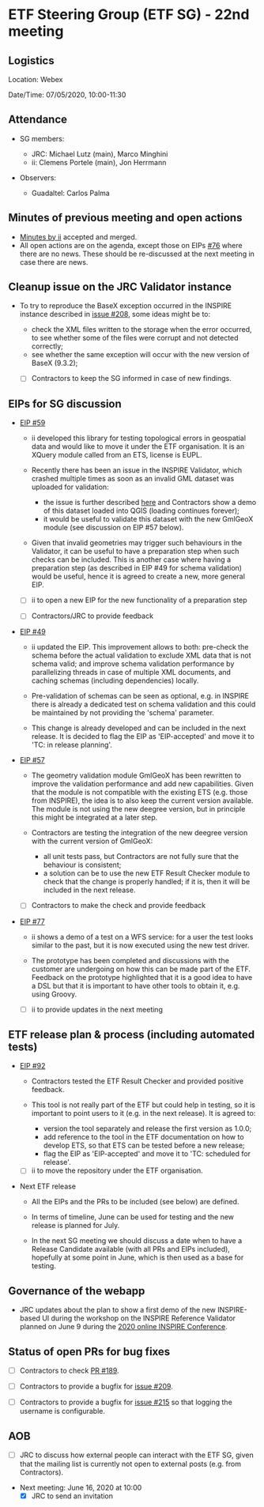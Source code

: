 # ETF Steering Group (ETF SG) - 22nd meeting

## Logistics

Location: Webex

Date/Time: 07/05/2020, 10:00-11:30

## Attendance

- SG members:
  - JRC: Michael Lutz (main), Marco Minghini
  - ii: Clemens Portele (main), Jon Herrmann

- Observers:
  - Guadaltel: Carlos Palma

## Minutes of previous meeting and open actions

- [Minutes by ii](https://github.com/etf-validator/governance/blob/master/Meetings/SG/20200401.md) accepted and merged.
- All open actions are on the agenda, except those on EIPs [#76](https://github.com/etf-validator/governance/issues/76) where there are no news. These should be re-discussed at the next meeting in case there are news.

## Cleanup issue on the JRC Validator instance

- To try to reproduce the BaseX exception occurred in the INSPIRE instance described in [issue #208](https://github.com/etf-validator/etf-webapp/issues/208#issuecomment-619811910), some ideas might be to:
  - check the XML files written to the storage when the error occurred, to see whether some of the files were corrupt and not detected correctly;
  - see whether the same exception will occur with the new version of BaseX (9.3.2);

  - [ ] Contractors to keep the SG informed in case of new findings.


## EIPs for SG discussion

- [EIP #59](https://github.com/etf-validator/governance/issues/59)

  - ii developed this library for testing topological errors in geospatial data and would like to move it under the ETF organisation. It is an XQuery module called from an ETS, license is EUPL.

  - Recently there has been an issue in the INSPIRE Validator, which crashed multiple times as soon as an invalid GML dataset was uploaded for validation:
    - the issue is further described [here](https://github.com/inspire-eu-validation/community/issues/301) and Contractors show a demo of this dataset loaded into QGIS (loading continues forever);
    - it would be useful to validate this dataset with the new GmlGeoX module (see discussion on EIP #57 below).

  - Given that invalid geometries may trigger such behaviours in the Validator, it can be useful to have a preparation step when such checks can be included. This is another case where having a preparation step (as described in EIP #49 for schema validation) would be useful, hence it is agreed to create a new, more general EIP.

  - [ ] ii to open a new EIP for the new functionality of a preparation step
  - [ ] Contractors/JRC to provide feedback


- [EIP #49](https://github.com/etf-validator/governance/issues/49)

  - ii updated the EIP. This improvement allows to both: pre-check the schema before the actual validation to exclude XML data that is not schema valid; and improve schema validation performance by parallelizing threads in case of multiple XML documents, and caching schemas (including dependencies) locally.

  - Pre-validation of schemas can be seen as optional, e.g. in INSPIRE there is already a dedicated test on schema validation and this could be maintained by not providing the 'schema' parameter.

  - This change is already developed and can be included in the next release. It is decided to flag the EIP as 'EIP-accepted' and move it to 'TC: in release planning'.


- [EIP #57](https://github.com/etf-validator/governance/issues/57)

  - The geometry validation module GmlGeoX has been rewritten to improve the validation performance and add new capabilities. Given that the module is not compatible with the existing ETS (e.g. those from INSPIRE), the idea is to also keep the current version available. The module is not using the new deegree version, but in principle this might be integrated at a later step.

  - Contractors are testing the integration of the new deegree version with the current version of GmlGeoX:
    - all unit tests pass, but Contractors are not fully sure that the behaviour is consistent;
    - a solution can be to use the new ETF Result Checker module to check that the change is properly handled; if it is, then it will be included in the next release.

  - [ ] Contractors to make the check and provide feedback


- [EIP #77](https://github.com/etf-validator/governance/issues/77)

  - ii shows a demo of a test on a WFS service: for a user the test looks similar to the past, but it is now executed using the new test driver.

  - The prototype has been completed and discussions with the customer are undergoing on how this can be made part of the ETF. Feedback on the prototype highlighted that it is a good idea to have a DSL but that it is important to have other tools to obtain it, e.g. using Groovy.

  - [ ] ii to provide updates in the next meeting


## ETF release plan & process (including automated tests)

- [EIP #92](https://github.com/etf-validator/governance/issues/92)

  - Contractors tested the ETF Result Checker and provided positive feedback.

  - This tool is not really part of the ETF but could help in testing, so it is important to point users to it (e.g. in the next release). It is agreed to:
    - version the tool separately and release the first version as 1.0.0;
    - add reference to the tool in the ETF documentation on how to develop ETS, so that ETS can be tested before a new release;
    - flag the EIP as 'EIP-accepted' and move it to 'TC: scheduled for release'.

  - [ ] ii to move the repository under the ETF organisation.

- Next ETF release

  - All the EIPs and the PRs to be included (see below) are defined.

  - In terms of timeline, June can be used for testing and the new release is planned for July.

  - In the next SG meeting we should discuss a date when to have a Release Candidate available (with all PRs and EIPs included), hopefully at some point in June, which is then used as a base for testing.


## Governance of the webapp

- JRC updates about the plan to show a first demo of the new INSPIRE-based UI during the workshop on the INSPIRE Reference Validator planned on June 9 during the [2020 online INSPIRE Conference](https://inspire.ec.europa.eu/conference2020).


## Status of open PRs for bug fixes

- [ ] Contractors to check [PR #189](https://github.com/etf-validator/etf-webapp/pull/189).
- [ ] Contractors to provide a bugfix for [issue #209](https://github.com/etf-validator/etf-webapp/issues/209).
- [ ] Contractors to provide a bugfix for [issue #215](https://github.com/etf-validator/etf-webapp/issues/215) so that logging the username is configurable.


## AOB

- [ ] JRC to discuss how external people can interact with the ETF SG, given that the mailing list is currently not open to external posts (e.g. from Contractors).

- Next meeting: June 16, 2020 at 10:00
  - [x] JRC to send an invitation